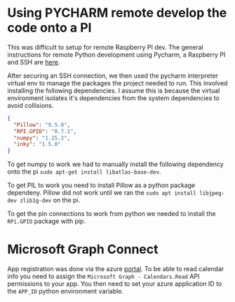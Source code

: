 # Using PYCHARM remote develop the code onto a PI

This was difficult to setup for remote Raspberry PI dev.
The general instructions for remote Python development using Pycharm, a Raspberry PI and SSH are [here](https://www.hackster.io/Jolley71717/connect-jetbrains-pycharm-to-raspberry-pi-72be15).

After securing an SSH connection, we then used the pycharm interpreter virtual env to manage the packages the project needed to run.
This involved installing the following dependencies.
I assume this is because the virtual environment isolates it's dependencies from the system dependencies to avoid collisions. 

```json
{
  "Pillow": "9.5.0",
  "RPI.GPIO": "0.7.1",
  "numpy": "1.25.2",
  "inky": "1.5.0"
}
```

To get numpy to work we had to manually install the following dependency onto the pi `sudo apt-get install libatlas-base-dev`.

To get PIL to work you need to install Pillow as a python package dependeny.
Pillow did not work until we ran the `sudo apt install libjpeg-dev zlib1g-dev` on the pi.

To get the pin connections to work from python we needed to install the `RPi.GPIO` package with pip.

# Microsoft Graph Connect

App registration was done via the azure [portal](https://portal.azure.com/).
To be able to read calendar info you need to assign the `Microsoft Graph - Calendars.Read` API permissions to your app.
You then need to set your azure application ID to the `APP_ID` python environment variable.
